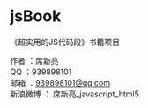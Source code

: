 jsBook
======

《超实用的JS代码段》书籍项目

作者 ：席新亮 <br />
QQ   ：939898101 <br />
邮箱 ：939898101@qq.com <br />
新浪微博 ： 席新亮_javascript_html5
